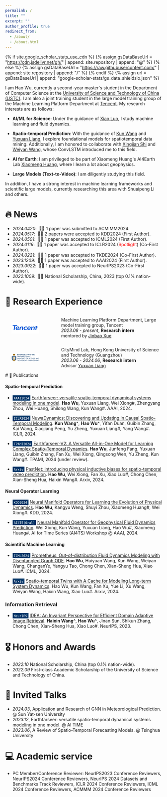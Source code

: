 ```yaml
---
permalink: /
title: ""
excerpt: ""
author_profile: true
redirect_from: 
  - /about/
  - /about.html
---
```


{% if site.google_scholar_stats_use_cdn %}
{% assign gsDataBaseUrl = "https://cdn.jsdelivr.net/gh/" | append: site.repository | append: "@" %}
{% else %}
{% assign gsDataBaseUrl = "https://raw.githubusercontent.com/" | append: site.repository | append: "/" %}
{% endif %}
{% assign url = gsDataBaseUrl | append: "google-scholar-stats/gs_data_shieldsio.json" %}

<span class='anchor' id='about-me'></span>


I am Hao Wu, currently a second-year master's student in the Department of Computer Science at the [University of Science and Technology of China (USTC)](https://www.ustc.edu.cn/). I am also a joint training student in the large model training group of the Machine Learning Platform Department at [Tencent](https://www.tencent.com/en-us/). My research interests are as follows:


* **AI/ML for Science**: Under the guidance of [Xiao Luo](https://luoxiao12.github.io/), I study machine learning and fluid dynamics.

* **Spatio-temporal Prediction**: With the guidance of [Kun Wang](https://scholar.google.com/citations?user=UnyqjWQAAAAJ&hl=en) and [Yuxuan Liang](https://yuxuanliang.com/), I explore foundational models for spatiotemporal data mining. Additionally, I am honored to collaborate with [Xingjian Shi](https://sxjscience.github.io/) and [Weiyan Wang](https://weiyan-wang.github.io/), whose ConvLSTM introduced me to this field.

* **AI for Earth**: I am privileged to be part of Xiaomeng Huang's AI4Earth Lab [Xiaomeng Huang](http://faculty.dess.tsinghua.edu.cn/huangxiaomeng/en/index.htm), where I learn a lot about geophysics.

* **Large Models (Text-to-Video)**: I am diligently studying this field.

In addition, I have a strong interest in machine learning frameworks and scientific large models, currently researching this area with Shuaipeng Li and others.


# 🔥 News

- *2024.0420*: &nbsp;🎉🎉 1 paper was submitted to ACM MM2024.
- *2024.0517*: &nbsp;🎉🎉 2 papers were accepted to KDD2024 (First Author).
-  *2024.0501*: &nbsp;🎉🎉 1 paper was accepted to ICML2024 (First Author).
-   *2024.0116*: &nbsp;🎉🎉 1 paper was accepted to ICLR2024  (<span style="color:red">Spotlight</span>) (Co-First Author).
-   *2024.0221*: &nbsp;🎉🎉 1 paper was accepted to TKDE2024 (Co-First Author).
-   *2023.1209*: &nbsp;🎉🎉 1 paper was accepted to AAAI2024 (First Author).
-   *2023.0922*: &nbsp;🎉🎉 1 paper was accepted to NeurIPS2023 (Co-First Author).
-   *2022.1009*: &nbsp;🎉🎉 National Scholarship, China, 2023 (top 0.1% nation-wide).

#  📖 Research Experience
<div style="display: flex; align-items: center;">
  <img src="../images/tencent.png" alt="" style="width: 90px; margin-right: 50px; margin-left: 20px;"/>
  <ul style="list-style-type: disc; padding-left: 20px;">
    <li style="list-style-type: none;">Machine Learning Platform Department, Large model training group, Tencent</li>
    <li style="list-style-type: none;"><em>2023.08 - present</em>, <strong>Research intern</strong></li>
    <li style="list-style-type: none;">mentored by <a href="http://buaahsh.github.io/">Jinbao Xue</a></li>
  </ul>
</div>


<div style="display: flex; align-items: center;">
  <img src="../images/hkust.png" alt="" style="width: 90px; margin-right: 50px; margin-left: 20px;"/>
  <ul style="list-style-type: disc; padding-left: 20px;">
    <li style="list-style-type: none;">CityMind Lab, Hong Kong University of Science and Technology (Guangzhou)</li>
    <li style="list-style-type: none;"><em>2023.06 - 2024.06</em>, <strong>Research intern</strong></li>
    <li style="list-style-type: none;">Advisor <a href="http://buaahsh.github.io/">Yuxuan Liang</a></li>
  </ul>
</div>
# 📝 Publications 

#### Spatio-temporal Prediction
- <span style="background-color: #003366; color: white; padding: 1px 4px; font-size: 12px;">``AAAI2024``</span> [Earthfarseer: versatile spatio-temporal dynamical systems modeling in one model](https://ojs.aaai.org/index.php/AAAI/article/view/29521/30866). **Hao Wu**, Yuxuan Liang, Wei Xiong#, Zhengyang Zhou, Wei Huang, Shilong Wang, Kun Wang#. AAAI, 2024.

- <span style="background-color: #003366; color: white; padding: 1px 4px; font-size: 12px;">``ICLR2024``</span> [NuwaDynamics: Discovering and Updating in Causal Spatio-Temporal Modeling](https://ojs.aaai.org/index.php/AAAI/article/view/29521/30866). **Kun Wang^**, **Hao Wu^**, Yifan Duan, Guibin Zhang, Kai Wang, Xiaojiang Peng, Yu Zheng, Yuxuan Liang#, Yang Wang#. ICLR, 2024.

  
- <span style="background-color: #003366; color: white; padding: 1px 4px; font-size: 12px;">``TPAMI2024``</span> [Earthfarseer-V2: A Versatile All-in-One Model for Learning Complex Spatio-Temporal Dynamics](https://ojs.aaai.org/index.php/AAAI/article/view/29521/30866). **Hao Wu**, Junfeng Fang, Yuxuan Liang, Guibin Zhang, Fan Xu, Wei Xiong, Qingsong Wen, Yu Zheng, Kun Wang#. TPAMI, 2024 (under review).

- <span style="background-color: #003366; color: white; padding: 1px 4px; font-size: 12px;">``Arxiv``</span> [PastNet: introducing physical inductive biases for spatio-temporal video prediction](https://arxiv.org/abs/2305.11421). **Hao Wu**, Wei Xiong, Fan Xu, Xiao Luo#, Chong Chen, Xian-Sheng Hua, Haixin Wang#. Arxiv, 2024.

#### Neural Operator Learning 

- <span style="background-color: #003366; color: white; padding: 1px 4px; font-size: 12px;">``KDD2024``</span> [Neural Manifold Operators for Learning the Evolution of Physical Dynamics](https://openreview.net/pdf?id=r7n0Q4P66V). **Hao Wu**, Kangyu Weng, Shuyi Zhou, Xiaomeng Huang#, Wei Xiong#. KDD, 2024.


- <span style="background-color: #003366; color: white; padding: 1px 4px; font-size: 12px;">``AI4TS(Oral)``</span> [Neural Manifold Operator for Geophysical Fluid Dynamics Prediction](https://openreview.net/pdf?id=r7n0Q4P66V). Wei Xiong, Kun Wang, Yuxuan Liang, Hao Wu#, Xiaomeng Huang#.  AI for Time Series (AI4TS) Workshop @ AAAI, 2024.


#### Scientific Machine Learning
- <span style="background-color: #003366; color: white; padding: 1px 4px; font-size: 12px;">``ICML2024``</span> [Prometheus: Out-of-distribution Fluid Dynamics Modeling with Disentangled Graph ODE](https://openreview.net/forum?id=JsPvL6ExK8&referrer=%5BAuthor%20Console%5D(%2Fgroup%3Fid%3DICML.cc%2F2024%2FConference%2FAuthors%23your-submissions)). **Hao Wu**, Huiyuan Wang, Kun Wang, Weiyan Wang, ChanganYe, Yangyu Tao, Chong Chen, Xian-Sheng Hua, Xiao Luo#. ICML, 2024.

- <span style="background-color: #003366; color: white; padding: 1px 4px; font-size: 12px;">``Arxiv``</span> [Spatio-temporal Twins with A Cache for Modeling Long-term System Dynamics](https://openreview.net/forum?id=aE6HazMgRz&referrer=%5BAuthor%20Console%5D(%2Fgroup%3Fid%3DICLR.cc%2F2024%2FConference%2FAuthors%23your-submissions)). Hao Wu, Kun Wang, Fan Xu, Yue Li, Xu Wang, Weiyan Wang, Haixin Wang, Xiao Luo#.  Arxiv, 2024.

### Information Retrieval

- <span style="background-color: #003366; color: white; padding: 1px 4px; font-size: 12px;">``NeurIPS``</span> [IDEA: An Invariant Perspective for Efficient Domain Adaptive Image Retrieval](https://openreview.net/forum?id=77i6itptQW&referrer=%5Bthe%20profile%20of%20Haixin%20Wang%5D(%2Fprofile%3Fid%3D~Haixin_Wang3)). **Haixin Wang^**, **Hao Wu^**, Jinan Sun, Shikun Zhang, Chong Chen, Xian-Sheng Hua, Xiao Luo#. NeurIPS, 2023.


# 🎖 Honors and Awards
- *2022.10* National Scholarship, China (top 0.1% nation-wide).
- *2022.09* First-class Academic Scholarship of the University of Science and Technology of China.


# 💬 Invited Talks
- *2024.03*, Application and Research of GNN in Meteorological Prediction. @ Sun Yat-sen University
- *2023.12*, Earthfarseer: versatile spatio-temporal dynamical systems modeling in one model. @ AI TIME 
- *2023.06*, A Review of Spatio-Temporal Forecasting Models. @ Tsinghua University

# 💻 Academic service
- PC Member/Conference Reviewer:
  NeurIPS2023 Conference Reviewers,  NeurIPS2024 Conference Reviewers,  NeurIPS 2024 Datasets and Benchmarks Track Reviewers, ICLR 2024 Conference Reviewers, ICML 2024 Conference Reviewers, ACMMM 2024 Conference Reviewers
